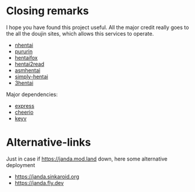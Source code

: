 # Closing remarks

I hope you have found this project useful. All the major credit really goes to the all the doujin sites, which
allows this services to operate.

- [nhentai](https://nhentai.net)
- [pururin](https://pururin.to)
- [hentaifox](https://hentaifox.com)
- [hentai2read](https://hentai2read.com)
- [asmhentai](https://asmhentai.com)
- [simply-hentai](https://simply-hentai.com)
- [3hentai](http://3hentai.net)

Major dependencies:
- [express](https://github.com/expressjs/express)
- [cheerio](https://cheerio.js.org/)
- [keyv](https://github.com/jaredwray/keyv)

# Alternative-links
Just in case if https://janda.mod.land down, here some alternative deployment

- https://janda.sinkaroid.org
- https://janda.fly.dev
